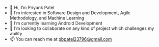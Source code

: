 - 👋 Hi, I’m Priyank Patel
- 👀 I’m interested in Software Design and Development, Agile Methodology, and Machine Learning
- 🌱 I’m currently learning Android Development
- 💞️ I’m looking to collaborate on any kind of project which challenges my ability
- 📫 You can reach me at pbpatel23796@gmail.com
